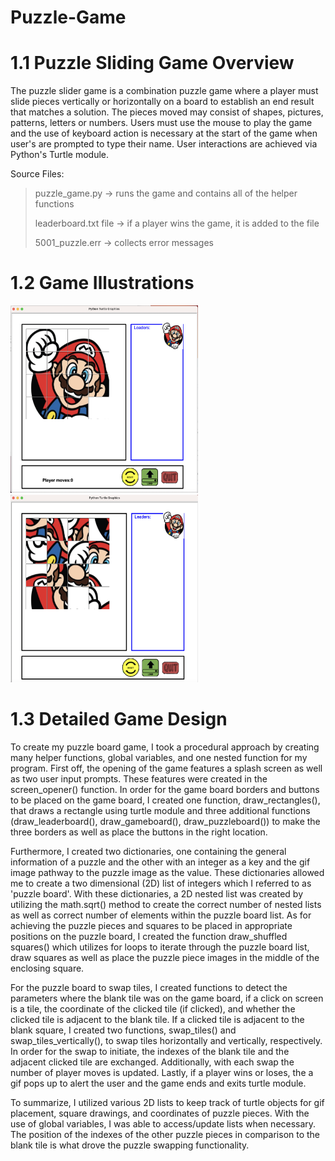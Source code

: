 # Puzzle-Game

# 1.1 Puzzle Sliding Game Overview
The puzzle slider game is a combination puzzle game where a player must slide pieces vertically or horizontally on a board to establish an end result that matches a solution. The pieces moved may consist of shapes, pictures, patterns, letters or numbers. Users must use the mouse to play the game and the use of keyboard action is necessary at the start of the game when user's are prompted to type their name. User interactions are achieved via Python's Turtle module. 

Source Files: 
>puzzle_game.py -> runs the game and contains all of the helper functions
>
>leaderboard.txt file -> if a player wins the game, it is added to the file
>
>5001_puzzle.err -> collects error messages

# 1.2 Game Illustrations
<img src="https://github.com/kerry-ama/Puzzle-Game/blob/main/solved_mario.png" width="300" height="300">
<img src="https://github.com/kerry-ama/Puzzle-Game/blob/main/unsolved_mario.png" width="300" height="300">


# 1.3 Detailed Game Design
To create my puzzle board game, I took a procedural approach by creating many helper functions, global variables, and one nested function for my program. First off, the opening of the game features a splash screen as well as two user input prompts. These features were created in the screen_opener() function. In order for the game board borders and buttons to be placed on the game board, I created one function, draw_rectangles(), that draws a rectangle using turtle module and three additional functions (draw_leaderboard(), draw_gameboard(), draw_puzzleboard()) to make the three borders as well as place the buttons in the right location. 

Furthermore, I created two dictionaries, one containing the general information of a puzzle and the other with an integer as a key and the gif image pathway to the puzzle image as the value. These dictionaries allowed me to create a two dimensional (2D) list of integers which I referred to as 'puzzle board'. With these dictionaries, a 2D nested list was created by utilizing the math.sqrt() method to create the correct number of nested lists as well as correct number of elements within the puzzle board list. As for achieving the puzzle pieces and squares to be placed in appropriate positions on the puzzle board, I created the function draw_shuffled squares() which utilizes for loops to iterate through the puzzle board list, draw squares as well as place the puzzle piece images in the middle of the enclosing square. 

For the puzzle board to swap tiles, I created functions to detect the parameters where the blank tile was on the game board, if a click on screen is a tile, the coordinate of the clicked tile (if clicked), and whether the clicked tile is adjacent to the blank tile. If a clicked tile is adjacent to the blank square, I created two functions, swap_tiles() and swap_tiles_vertically(), to swap tiles horizontally and vertically, respectively. In order for the swap to initiate, the indexes of the blank tile and the adjacent clicked tile are exchanged. Additionally, with each swap the number of player moves is updated. Lastly, if a player wins or loses, the a gif pops up to alert the user and the game ends and exits turtle module. 

To summarize, I utilized various 2D lists to keep track of turtle objects for gif placement, square drawings, and coordinates of puzzle pieces. With the use of global variables, I was able to access/update lists when necessary. The position of the indexes of the other puzzle pieces in comparison to the blank tile is what drove the puzzle swapping functionality. 
